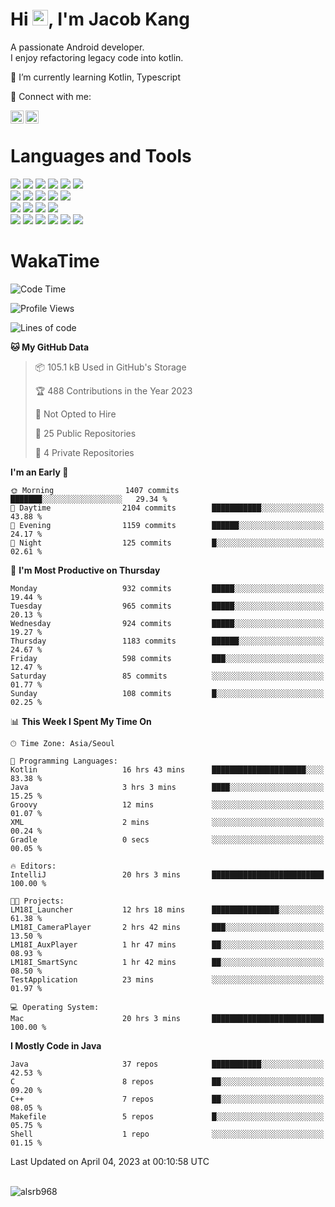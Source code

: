 # Hi <img src="https://media.giphy.com/media/hvRJCLFzcasrR4ia7z/giphy.gif" width="25px">, I'm Jacob Kang
A passionate Android developer.
</br>
I enjoy refactoring legacy code into kotlin.

🌱 I’m currently learning Kotlin, Typescript

🤝 Connect with me:

<a href="https://www.linkedin.com/in/minkyu-kang-b7477b1b2/"><img align="left" src="https://raw.githubusercontent.com/yushi1007/yushi1007/main/images/linkedin.svg" alt="Minkyu Kang | LinkedIn" width="21px"/></a>
<a href="https://www.instagram.com/_jacob_kang/"><img align="left" src="https://raw.githubusercontent.com/yushi1007/yushi1007/main/images/instagram.svg" alt="Jacob Kang | Instagram" width="21px"/></a>

</br>

# Languages and Tools

<div align="left">
<img src="https://img.shields.io/badge/java-007396?logo=java&logoColor=white"/>
<img src="https://img.shields.io/badge/kotlin-7F52FF?logo=kotlin&logoColor=white"/>
<img src="https://img.shields.io/badge/python-3776AB?logo=python&logoColor=white"/>
<img src="https://img.shields.io/badge/bash shell-4EAA25?logo=gnubash&logoColor=white"/>
<img src="https://img.shields.io/badge/c-A8B9CC?logo=c&logoColor=white"/>
<img src="https://img.shields.io/badge/c++-00599C?logo=c%2b%2b&logoColor=white"/>
</div>
<div align="left">
<img src="https://img.shields.io/badge/git-F05032?logo=git&logoColor=white"/>
<img src="https://img.shields.io/badge/github-181717?logo=github&logoColor=white"/>
<img src="https://img.shields.io/badge/mysql-4479A1?logo=mysql&logoColor=white"/>
<img src="https://img.shields.io/badge/sqlite-003B57?logo=sqlite&logoColor=white"/>
<img src="https://img.shields.io/badge/amazon AWS-232F3E?logo=amazonaws&logoColor=white"/>
</div>
<div align="left">
<img src="https://img.shields.io/badge/android-3DDC84?logo=android&logoColor=white"/>
<img src="https://img.shields.io/badge/linux-FCC624?logo=linux&logoColor=white"/>
<img src="https://img.shields.io/badge/flask-000000?logo=flask&logoColor=white"/>
<img src="https://img.shields.io/badge/arduino-00979D?logo=arduino&logoColor=white"/>
</div>
<div align="left">
<img src="https://img.shields.io/badge/slack-4A154B?logo=slack&logoColor=white"/>
<img src="https://img.shields.io/badge/notion-000000?logo=notion&logoColor=white"/>
<img src="https://img.shields.io/badge/jira-0052CC?logo=jira&logoColor=white"/>
<img src="https://img.shields.io/badge/postman-FF6C37?logo=postman&logoColor=white"/>
<img src="https://img.shields.io/badge/intellij-000000?logo=intellijidea&logoColor=white"/>
<img src="https://img.shields.io/badge/pycharm-000000?logo=pycharm&logoColor=white"/>
</div>

# WakaTime

<!--START_SECTION:waka-->
![Code Time](http://img.shields.io/badge/Code%20Time-2%2C271%20hrs%2014%20mins-blue)

![Profile Views](http://img.shields.io/badge/Profile%20Views-0-blue)

![Lines of code](https://img.shields.io/badge/From%20Hello%20World%20I%27ve%20Written-2.2%20million%20lines%20of%20code-blue)

**🐱 My GitHub Data** 

> 📦 105.1 kB Used in GitHub's Storage 
 > 
> 🏆 488 Contributions in the Year 2023
 > 
> 🚫 Not Opted to Hire
 > 
> 📜 25 Public Repositories 
 > 
> 🔑 4 Private Repositories 
 > 
**I'm an Early 🐤** 

```text
🌞 Morning                1407 commits        ███████░░░░░░░░░░░░░░░░░░   29.34 % 
🌆 Daytime                2104 commits        ███████████░░░░░░░░░░░░░░   43.88 % 
🌃 Evening                1159 commits        ██████░░░░░░░░░░░░░░░░░░░   24.17 % 
🌙 Night                  125 commits         █░░░░░░░░░░░░░░░░░░░░░░░░   02.61 % 
```
📅 **I'm Most Productive on Thursday** 

```text
Monday                   932 commits         █████░░░░░░░░░░░░░░░░░░░░   19.44 % 
Tuesday                  965 commits         █████░░░░░░░░░░░░░░░░░░░░   20.13 % 
Wednesday                924 commits         █████░░░░░░░░░░░░░░░░░░░░   19.27 % 
Thursday                 1183 commits        ██████░░░░░░░░░░░░░░░░░░░   24.67 % 
Friday                   598 commits         ███░░░░░░░░░░░░░░░░░░░░░░   12.47 % 
Saturday                 85 commits          ░░░░░░░░░░░░░░░░░░░░░░░░░   01.77 % 
Sunday                   108 commits         █░░░░░░░░░░░░░░░░░░░░░░░░   02.25 % 
```


📊 **This Week I Spent My Time On** 

```text
🕑︎ Time Zone: Asia/Seoul

💬 Programming Languages: 
Kotlin                   16 hrs 43 mins      █████████████████████░░░░   83.38 % 
Java                     3 hrs 3 mins        ████░░░░░░░░░░░░░░░░░░░░░   15.25 % 
Groovy                   12 mins             ░░░░░░░░░░░░░░░░░░░░░░░░░   01.07 % 
XML                      2 mins              ░░░░░░░░░░░░░░░░░░░░░░░░░   00.24 % 
Gradle                   0 secs              ░░░░░░░░░░░░░░░░░░░░░░░░░   00.05 % 

🔥 Editors: 
IntelliJ                 20 hrs 3 mins       █████████████████████████   100.00 % 

🐱‍💻 Projects: 
LM18I_Launcher           12 hrs 18 mins      ███████████████░░░░░░░░░░   61.38 % 
LM18I_CameraPlayer       2 hrs 42 mins       ███░░░░░░░░░░░░░░░░░░░░░░   13.50 % 
LM18I_AuxPlayer          1 hr 47 mins        ██░░░░░░░░░░░░░░░░░░░░░░░   08.93 % 
LM18I_SmartSync          1 hr 42 mins        ██░░░░░░░░░░░░░░░░░░░░░░░   08.50 % 
TestApplication          23 mins             ░░░░░░░░░░░░░░░░░░░░░░░░░   01.97 % 

💻 Operating System: 
Mac                      20 hrs 3 mins       █████████████████████████   100.00 % 
```

**I Mostly Code in Java** 

```text
Java                     37 repos            ███████████░░░░░░░░░░░░░░   42.53 % 
C                        8 repos             ██░░░░░░░░░░░░░░░░░░░░░░░   09.20 % 
C++                      7 repos             ██░░░░░░░░░░░░░░░░░░░░░░░   08.05 % 
Makefile                 5 repos             █░░░░░░░░░░░░░░░░░░░░░░░░   05.75 % 
Shell                    1 repo              ░░░░░░░░░░░░░░░░░░░░░░░░░   01.15 % 
```




 Last Updated on April 04, 2023 at 00:10:58 UTC
<!--END_SECTION:waka-->

</br>

<div align="left">
<img align="left" src="https://github-readme-stats.vercel.app/api/top-langs?username=alsrb968&show_icons=true&locale=en&layout=compact&theme=dark" alt="alsrb968" />
</div>
